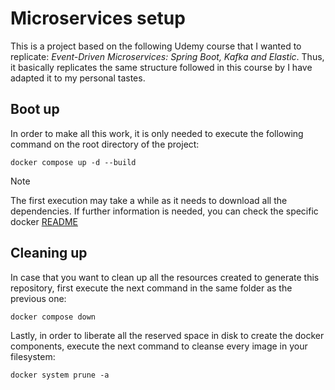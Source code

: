 # Microservices setup

This is a project based on the following Udemy course that I wanted to replicate: _Event-Driven
Microservices: Spring Boot, Kafka and Elastic_.
Thus, it basically replicates the same structure followed in this course by I have adapted it to my
personal tastes.

## Boot up

In order to make all this work, it is only needed to execute the following command on the root
directory of the project:

```
docker compose up -d --build
```

> [!NOTE]
> The first execution may take a while as it needs to download all the dependencies. If further
> information is needed, you can check the specific docker [README](docker/README.md)

## Cleaning up

In case that you want to clean up all the resources created to generate this repository, first
execute
the next command in the same folder as the previous one:

```
docker compose down
```

Lastly, in order to liberate all the reserved space in disk to create the docker components, execute
the next command to cleanse every image in your filesystem:

```
docker system prune -a
```